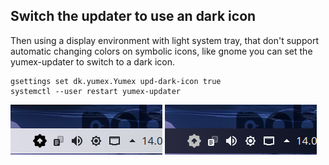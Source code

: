 ## Switch the updater to use an dark icon

Then using a display environment with light system tray, that don't support automatic changing colors on symbolic icons, like gnome
you can set the yumex-updater to switch to a dark icon.

```
gsettings set dk.yumex.Yumex upd-dark-icon true
systemctl --user restart yumex-updater
```

![light](../data/gfx/light_panel.png)
![dark](../data/gfx/dark_panel.png)
